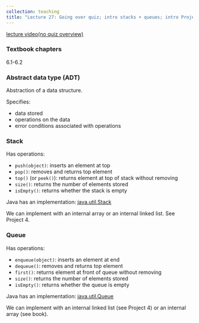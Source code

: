 ```yaml
---
collection: teaching
title: "Lecture 27: Going over quiz; intro stacks + queues; intro Project 4"
---
```


[lecture video(no quiz overview)]()

### Textbook chapters
6.1-6.2

### Abstract data type (ADT)
Abstraction of a data structure.

Specifies:
* data stored
* operations on the data
* error conditions associated with operations

### Stack
Has operations:
* `push(object)`: inserts an element at top
* `pop()`: removes and returns top element
* `top()` (or `peek()`): returns element at top of stack without removing
* `size()`: returns the number of elements stored
* `isEmpty()`: returns whether the stack is empty

Java has an implementation: [java.util.Stack](https://docs.oracle.com/en/java/javase/17/docs/api/java.base/java/util/Stack.html)

We can implement with an internal array or an internal linked list. See Project 4.

### Queue
Has operations:
* `enqueue(object)`: inserts an element at end
* `dequeue()`: removes and returns top element
* `first()`: returns element at front of queue  without removing
* `size()`: returns the number of elements stored
* `isEmpty()`: returns whether the queue is empty

Java has an implementation: [java.util.Queue](https://docs.oracle.com/en/java/javase/17/docs/api/java.base/java/util/Queue.html)

We can implement with an internal linked list (see Project 4) or an internal
array (see book).
